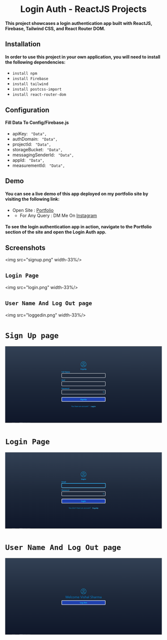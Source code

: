 
<script src="https://cdn.tailwindcss.com"></script>
<h1 align="center"> Login Auth - ReactJS Projects </h1>




#### This project showcases a login authentication app built with ReactJS, Firebase, Tailwind CSS, and React Router DOM.

## Installation
#### In order to use this project in your own application, you will need to install the following dependencies:
*  `install npm`
*  `install Firebase`
*  `install tailwind`
*  `install postcss-import`
*  `install react-router-dom`
## Configuration
#### Fill Data To Config/Firebase.js
* apiKey:              ` "Data",`
* authDomain:          ` "Data",`
* projectId:           ` "Data",`
* storageBucket:       ` "Data",`
* messagingSenderId:   ` "Data",`
* appId:               ` "Data",`
* measurementId:       ` "Data",`
## Demo 
#### You can see a live demo of this app deployed on my portfolio site by visiting the following link:
* Open Site : [ Portfolio ](http://vishalking758.42web.io/)
* * For Any Query  : DM Me On [Instagram](https://www.instagram.com/iam_vishal_king)
#### To see the login authentication app in action, navigate to the Portfolio section of the site and open the Login Auth app.

## Screenshots


<img src="signup.png"  width-33%/>

## `Login Page`
<img src="login.png"  width-33%/>

## `User Name And Log Out page`
<img src="loggedin.png"  width-33%/>



# `Sign Up page`
![](signup.png)


# `Login Page`
![](login.png)


# `User Name And Log Out page`
![](loggedin.png)
